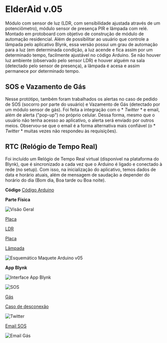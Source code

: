 # ElderAid v.05
Módulo com sensor de luz (LDR, com sensibilidade ajustada através de um potenciômetro), módulo sensor de presença PIR e lâmpada com relé.
Montado em protoboard com objetivo de construção de módulo de automação residencial.
Além de possibilitar ao usuário que controle a lâmpada pelo aplicativo Blynk, essa versão possui um grau de automação para a luz (em determinada condição, a luz acende e fica assim por um determinado tempo, facilmente ajustável no código Arduino.
Se não houver luz ambiente (observado pelo sensor LDR) e houver alguém na sala (detectado pelo sensor de presença), a lâmpada é acesa e assim permanece por determinado tempo.

## SOS e Vazamento de Gás
Nesse protótipo, também foram trabalhados os alertas no caso de pedido de SOS (socorro por parte do usuário) e Vazamento de Gás (detectado por um módulo sensor de gás).
Foi feita a integração com o * *Twitter* * e email, além de alerta ("pop-up") no próprio celular.
Dessa forma, mesmo que o usuário não tenha acesso ao aplicativo, o alerta será enviado por outros meios.
Observou-se que o email é a forma alternativa mais confiável (o * *Twitter* * muitas vezes não respondeu às requisições).

## RTC (Relógio de Tempo Real)
Foi incluído um Relógio de Tempo Real virtual (disponível na plataforma do Blynk), que é sincronizado a cada vez que o Arduino é ligado e conectado à rede (no setup).
Com isso, na inicialização do aplicativo, temos dados de data e horário atuais, além de mensagem de saudação a depender do horário do dia (Bom dia, Boa tarde ou Boa noite).


**Código**
[Código Arduino](ElderAid005d.ino)



**Parte Física**

![Visão Geral](v05_visaogeral.jpg)

[Placa](v05_placa.jpg)

[LDR](v05_LDR.jpg)

[Placa](v05_placa.jpg)

[Lâmpada](v05_lampada.jpg)

![Esquemático Maquete Arduino v05](ElderAidv05_labview.png)




**App Blynk**

![Interface App Blynk](v05_blynk_interface.jpg)

![SOS](blynk_sos.png)

[Gás](blynk_gas.png)

[Caso de desconexão](blynk_disconect.png)

![Twitter](blynk_twitter.png)

[Email SOS](blynk_sos_email.png)

![Email Gás](blynk_gas_email.png)
